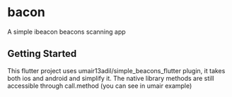 # bacon

A simple ibeacon beacons scanning app

## Getting Started

This flutter project uses umair13adil/simple_beacons_flutter plugin, it takes both ios and android and simplify it. 
The native library methods are still accessible through call.method (you can see in umair example)

